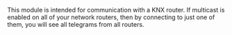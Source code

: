 This module is intended for communication with a KNX router. If multicast is enabled on all of your network routers, then by connecting to just one of them, you will see all telegrams from all routers.
